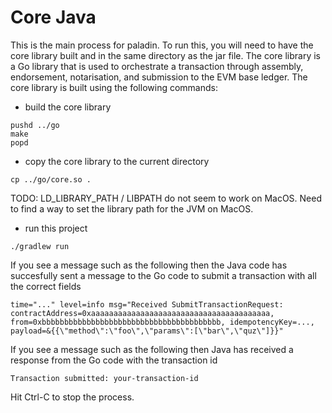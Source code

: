 # Core Java

This is the main process for paladin.  To run this, you will need to have the core library built and in the same directory as the jar file.  The core library is a Go library that is used to orchestrate a transaction through assembly, endorsement, notarisation, and submission to the EVM base ledger.  The core library is built using the following commands:

 - build the core library
```
pushd ../go
make
popd
```

 - copy the core library to the current directory
```
cp ../go/core.so .
```
TODO: LD_LIBRARY_PATH / LIBPATH do not seem to work on MacOS.  Need to find a way to set the library path for the JVM on MacOS.

 - run this project
```
./gradlew run
```

If you see a message such as the following then the Java code has succesfully sent a message to the Go code to submit a transaction with all the correct fields
```
time="..." level=info msg="Received SubmitTransactionRequest: contractAddress=0xaaaaaaaaaaaaaaaaaaaaaaaaaaaaaaaaaaaaaaaa, from=0xbbbbbbbbbbbbbbbbbbbbbbbbbbbbbbbbbbbbbbbb, idempotencyKey=..., payload=&{{\"method\":\"foo\",\"params\":[\"bar\",\"quz\"]}}"
```

If you see a message such as the following then Java has received a response from the Go code with the transaction id
```
Transaction submitted: your-transaction-id
```

Hit Ctrl-C to stop the process.
